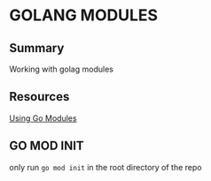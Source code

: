 # GOLANG MODULES

## Summary

Working with golag modules

## Resources

[Using Go Modules](https://blog.golang.org/using-go-modules)

## GO MOD INIT

only run `go mod init` in the root directory of the repo

